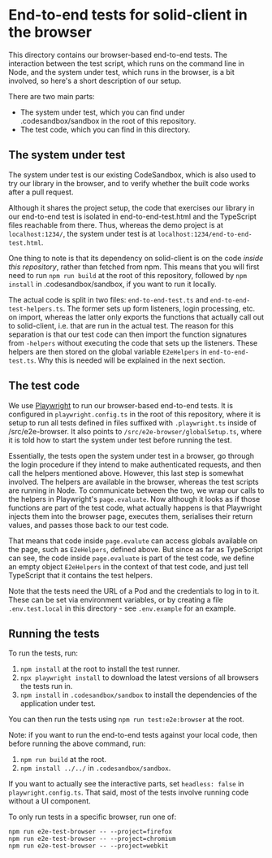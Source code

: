 # End-to-end tests for solid-client in the browser

This directory contains our browser-based end-to-end tests. The interaction
between the test script, which runs on the command line in Node, and the system
under test, which runs in the browser, is a bit involved, so here's a short
description of our setup.

There are two main parts:

- The system under test, which you can find under .codesandbox/sandbox in the
  root of this repository.
- The test code, which you can find in this directory.

## The system under test

The system under test is our existing CodeSandbox, which is also used to try our
library in the browser, and to verify whether the built code works after a pull
request.

Although it shares the project setup, the code that exercises our library in our
end-to-end test is isolated in end-to-end-test.html and the TypeScript files
reachable from there. Thus, whereas the demo project is at
`localhost:1234/`, the system under test is at
`localhost:1234/end-to-end-test.html`.

One thing to note is that its dependency on solid-client is on the code _inside
this repository_, rather than fetched from npm. This means that you will first
need to run `npm run build` at the root of this repository, followed by
`npm install` in .codesandbox/sandbox, if you want to run it locally.

The actual code is split in two files: `end-to-end-test.ts` and
`end-to-end-test-helpers.ts`. The former sets up form listeners, login
processing, etc. on import, whereas the latter only exports the functions that
actually call out to solid-client, i.e. that are run in the actual test. The
reason for this separation is that our test code can then import the function
signatures from `-helpers` without executing the code that sets up the
listeners. These helpers are then stored on the global variable `E2eHelpers` in
`end-to-end-test.ts`. Why this is needed will be explained in the next section.

## The test code

We use [Playwright](https://playwright.dev) to run our
browser-based end-to-end tests. It is configured in `playwright.config.ts` in
the root of this repository, where it is setup to run all tests defined in files
suffixed with `.playwright.ts` inside of /src/e2e-browser. It also points to
`/src/e2e-browser/globalSetup.ts`, where it is told how to start the system
under test before running the test.

Essentially, the tests open the system under test in a browser, go through the
login procedure if they intend to make authenticated requests, and then call the
helpers mentioned above. However, this last step is somewhat involved. The
helpers are available in the browser, whereas the test scripts are running in
Node. To communicate between the two, we wrap our calls to the helpers in
Playwright's `page.evaluate`. Now although it looks as if those functions are
part of the test code, what actually happens is that Playwright injects them into
the browser page, executes them, serialises their return values, and passes
those back to our test code.

That means that code inside `page.evalute` can access globals available on the
page, such as `E2eHelpers`, defined above. But since as far as TypeScript can
see, the code inside `page.evaluate` is part of the test code, we define an
empty object `E2eHelpers` in the context of that test code, and just tell
TypeScript that it contains the test helpers.

Note that the tests need the URL of a Pod and the credentials to log in to it.
These can be set via environment variables, or by creating a file
`.env.test.local` in this directory - see `.env.example` for an example.

## Running the tests

To run the tests, run:

1. `npm install` at the root to install the test runner.
2. `npx playwright install` to download the latest versions of all browsers the
   tests run in.
3. `npm install` in `.codesandbox/sandbox` to install the dependencies of the
   application under test.

You can then run the tests using `npm run test:e2e:browser` at the root.

Note: if you want to run the end-to-end tests against your local code, then
before running the above command, run:

1. `npm run build` at the root.
2. `npm install ../../` in `.codesandbox/sandbox`.

If you want to actually see the interactive parts, set `headless: false` in
`playwright.config.ts`. That said, most of the tests involve running code
without a UI component.

To only run tests in a specific browser, run one of:

    npm run e2e-test-browser -- --project=firefox
    npm run e2e-test-browser -- --project=chromium
    npm run e2e-test-browser -- --project=webkit
